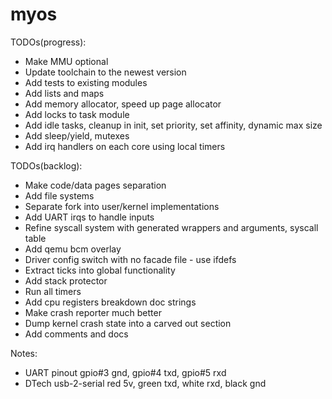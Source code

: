 # myos

TODOs(progress):
- Make MMU optional
- Update toolchain to the newest version
- Add tests to existing modules
- Add lists and maps
- Add memory allocator, speed up page allocator
- Add locks to task module
- Add idle tasks, cleanup in init, set priority, set affinity, dynamic max size
- Add sleep/yield, mutexes
- Add irq handlers on each core using local timers

TODOs(backlog):
- Make code/data pages separation
- Add file systems
- Separate fork into user/kernel implementations
- Add UART irqs to handle inputs
- Refine syscall system with generated wrappers and arguments, syscall table
- Add qemu bcm overlay
- Driver config switch with no facade file - use ifdefs
- Extract ticks into global functionality
- Add stack protector
- Run all timers
- Add cpu registers breakdown doc strings
- Make crash reporter much better
- Dump kernel crash state into a carved out section
- Add comments and docs

Notes:
- UART pinout gpio#3 gnd, gpio#4 txd, gpio#5 rxd
- DTech usb-2-serial red 5v, green txd, white rxd, black gnd
